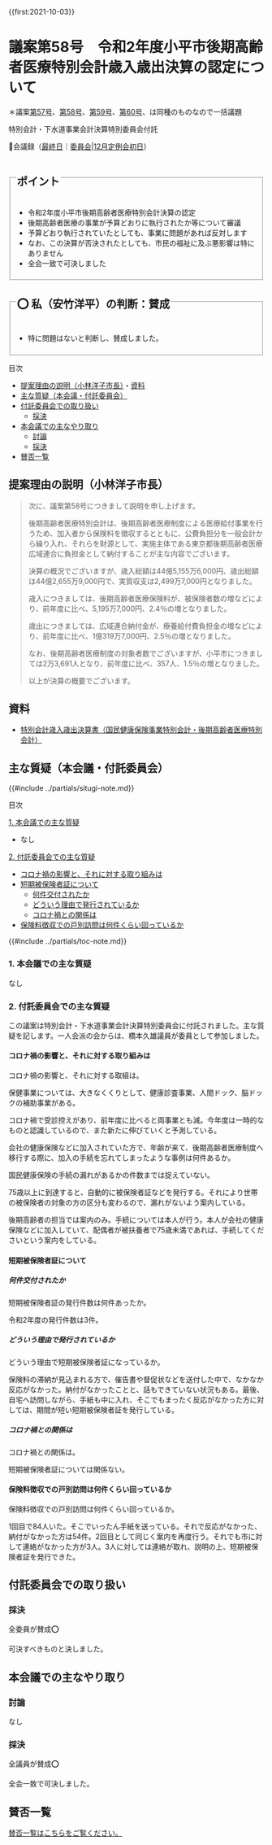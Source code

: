 {{first:2021-10-03}}

# 議案第58号　令和2年度小平市後期高齢者医療特別会計歳入歳出決算の認定について

＊議案[第57号](./gian-57.md)、[第58号](./gian-58.md)、[第59号](./gian-59.md)、[第60号](./gian-60.md)、は同種のものなので一括議題

<i class="fa fa-gavel" aria-hidden="true"></i> 特別会計・下水道事業会計決算特別委員会付託

<p id="read-kaigiroku">📄会議録（<a href="https://ssp.kaigiroku.net/tenant/kodaira/SpMinuteView.html?council_id=1240&schedule_id=6&minute_id=738&is_search=true">最終日</a>｜<a href="https://ssp.kaigiroku.net/tenant/kodaira/SpMinuteView.html?council_id=1254&schedule_id=3&minute_id=3&is_search=true">委員会</a>|<a href="https://ssp.kaigiroku.net/tenant/kodaira/SpMinuteView.html?council_id=1258&schedule_id=2&minute_id=98&is_search=true">12月定例会初日</a>）</p>

<fieldset class="pnt">
  <legend><h2>ポイント</h2></legend>

- 令和2年度小平市後期高齢者医療特別会計決算の認定
- 後期高齢者医療の事業が予算どおりに執行されたか等について審議
- 予算どおり執行されていたとしても、事業に問題があれば反対します
- なお、この決算が否決されたとしても、市民の福祉に及ぶ悪影響は特にありません
- 全会一致で可決しました

</fieldset>

<fieldset class="sanpi">
 <legend><h2>⭕️ 私（安竹洋平）の判断：賛成</h2></legend>

- 特に問題はないと判断し、賛成しました。

</fieldset>

<div class="toc">

目次

- [提案理由の説明（小林洋子市長）](#提案理由の説明小林洋子市長)・[資料](#資料)
- [主な質疑（本会議・付託委員会）](#主な質疑本会議付託委員会)
- [付託委員会での取り扱い](#付託委員会での取り扱い)
  - [採決](#採決)
- [本会議での主なやり取り](#本会議での主なやり取り)
  - [討論](#討論)
  - [採決](#採決-1)
- [賛否一覧](#賛否一覧)

</div>

## 提案理由の説明（小林洋子市長）
> 次に、議案第58号につきまして説明を申し上げます。
>
> 後期高齢者医療特別会計は、後期高齢者医療制度による医療給付事業を行うため、加入者から保険料を徴収するとともに、公費負担分を一般会計から繰り入れ、それらを財源として、実施主体である東京都後期高齢者医療広域連合に負担金として納付することが主な内容でございます。
>
> 決算の概況でございますが、歳入総額は44億5,155万6,000円、歳出総額は44億2,655万9,000円で、実質収支は2,499万7,000円となりました。
>
> 歳入につきましては、後期高齢者医療保険料が、被保険者数の増などにより、前年度に比べ、5,195万7,000円、2.4％の増となりました。
>
> 歳出につきましては、広域連合納付金が、療養給付費負担金の増などにより、前年度に比べ、1億319万7,000円、2.5％の増となりました。
>
> なお、後期高齢者医療制度の対象者数でございますが、小平市につきましては2万3,691人となり、前年度に比べ、357人、1.5％の増となりました。
>
> 以上が決算の概要でございます。

## 資料

- [特別会計歳入歳出決算書（国民健康保険事業特別会計・後期高齢者医療特別会計）](https://www.city.kodaira.tokyo.jp/kurashi/095/095406.html)

<div class="ippan-situgi">

## 主な質疑（本会議・付託委員会）
{{#include ../partials/situgi-note.md}}


<div class="toc">

目次

[1. 本会議での主な質疑](#1-本会議での主な質疑)

- なし

[2. 付託委員会での主な質疑](#2-付託委員会での主な質疑)

- [コロナ禍の影響と、それに対する取り組みは](#コロナ禍の影響とそれに対する取り組みは)
- [短期被保険者証について](#短期被保険者証について)
  - [何件交付されたか](#何件交付されたか)
  - [どういう理由で発行されているか](#どういう理由で発行されているか)
  - [コロナ禍との関係は](#コロナ禍との関係は)
- [保険料徴収での戸別訪問は何件くらい回っているか](#保険料徴収での戸別訪問は何件くらい回っているか)

{{#include ../partials/toc-note.md}}

</div>

### 1. 本会議での主な質疑

なし

### 2. 付託委員会での主な質疑

この議案は特別会計・下水道事業会計決算特別委員会に付託されました。主な質疑を記します。一人会派の会からは、橋本久雄議員が委員として参加しました。


#### コロナ禍の影響と、それに対する取り組みは

<div class="bln bleft" data-speaker="他会派の議員">

コロナ禍の影響と、それに対する取組は。

</div>

<div class="bln bright" data-speaker="保険年金課長補佐（後藤）">

保健事業については、大きなくくりとして、健康診査事業、人間ドック、脳ドックの補助事業がある。

</div>

<div class="bln bright" data-speaker="保険年金課長補佐（後藤）">

コロナ禍で受診控えがあり、前年度に比べると両事業とも減。今年度は一時的なものと認識しているので、また新たに伸びていくと予測している。

</div>

<div class="bln bleft" data-speaker="他会派の議員">

会社の健康保険などに加入されていた方で、年齢が来て、後期高齢者医療制度へ移行する際に、加入の手続を忘れてしまったような事例は何件あるか。

</div>

<div class="bln bright" data-speaker="保険年金課長（澁谷）">

国民健康保険の手続の漏れがあるかの件数までは捉えていない。

</div>

<div class="bln bright" data-speaker="保険年金課長補佐（後藤）">

75歳以上に到達すると、自動的に被保険者証などを発行する。それにより世帯の被保険者の対象の方の区分も変わるので、漏れがないよう案内している。

</div>

<div class="bln bright" data-speaker="健康・保険担当部長（篠宮）">

後期高齢者の担当では案内のみ。手続については本人が行う。本人が会社の健康保険などに加入していて、配偶者が被扶養者で75歳未満であれば、手続してくださいという案内をしている。

</div>


#### 短期被保険者証について

##### 何件交付されたか

<div class="bln bleft" data-speaker="他会派の議員">

短期被保険者証の発行件数は何件あったか。

</div>

<div class="bln bright" data-speaker="保険年金課長補佐（後藤）">

令和2年度の発行件数は3件。


</div>

##### どういう理由で発行されているか

<div class="bln bleft" data-speaker="他会派の議員">

どういう理由で短期被保険者証になっているか。

</div>

<div class="bln bright" data-speaker="保険年金課長補佐（後藤）">

保険料の滞納が見込まれる方で、催告書や督促状などを送付した中で、なかなか反応がなかった。納付がなかったことと、話もできていない状況もある。最後、自宅へ訪問しながら、手紙も中に入れ、そこでもまったく反応がなかった方に対しては、期間が短い短期被保険者証を発行している。

</div>

##### コロナ禍との関係は

<div class="bln bleft" data-speaker="他会派の議員">

コロナ禍との関係は。

</div>

<div class="bln bright" data-speaker="保険年金課長補佐（後藤）">

短期被保険者証については関係ない。

</div>

#### 保険料徴収での戸別訪問は何件くらい回っているか

<div class="bln bleft" data-speaker="他会派の議員">

保険料徴収での戸別訪問は何件くらい回っているか。

</div>

<div class="bln bright" data-speaker="保険年金課長補佐（後藤）">

1回目で84人いた。そこでいったん手紙を送っている。それで反応がなかった、納付がなかった方は54件。2回目として同じく案内を再度行う。それでも市に対して連絡がなかった方が3人。3人に対しては連絡が取れ、説明の上、短期被保険者証を発行できた。

</div>

</div>

## 付託委員会での取り扱い
### 採決
全委員が賛成⭕️

可決すべきものと決しました。

## 本会議での主なやり取り
### 討論
なし

### 採決
全議員が賛成⭕️

全会一致で可決しました。

## 賛否一覧
[賛否一覧はこちらをご覧ください。](./index.md#賛否)

